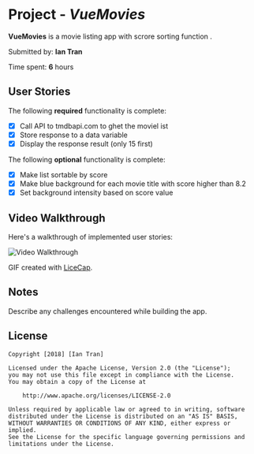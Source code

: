 # Project - *VueMovies*

**VueMovies** is a movie listing app with scrore sorting function .

Submitted by: **Ian Tran**

Time spent: **6** hours

## User Stories

The following **required** functionality is complete:

  * [x] Call API to tmdbapi.com to ghet the moviel ist
  * [x] Store response to a data variable
  * [x] Display the response result (only 15 first)

The following **optional** functionality is complete:

* [x] Make list sortable by score
* [x] Make blue background for each movie title with score higher than 8.2
* [x] Set background intensity based on score value

## Video Walkthrough

Here's a walkthrough of implemented user stories:

![Video Walkthrough](relative-path-to-your-gif-file-on-github-or-absolute-path-to-file-on-imgur-or-youtube)

GIF created with [LiceCap](http://www.cockos.com/licecap/).

## Notes

Describe any challenges encountered while building the app.

## License

    Copyright [2018] [Ian Tran]

    Licensed under the Apache License, Version 2.0 (the "License");
    you may not use this file except in compliance with the License.
    You may obtain a copy of the License at

        http://www.apache.org/licenses/LICENSE-2.0

    Unless required by applicable law or agreed to in writing, software
    distributed under the License is distributed on an "AS IS" BASIS,
    WITHOUT WARRANTIES OR CONDITIONS OF ANY KIND, either express or implied.
    See the License for the specific language governing permissions and
    limitations under the License.
